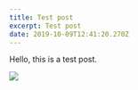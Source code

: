 ```yaml
---
title: Test post
excerpt: Test post
date: 2019-10-09T12:41:20.270Z
---
```

Hello, this is a test post.

![](/uploads/screenshot-2019-09-26-at-18.26.57.png)
